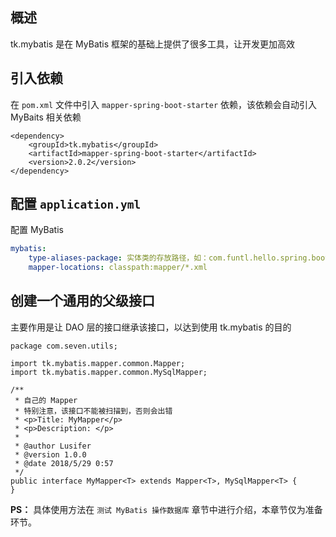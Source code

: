 ## 概述

tk.mybatis 是在 MyBatis 框架的基础上提供了很多工具，让开发更加高效

## 引入依赖

在 `pom.xml` 文件中引入 `mapper-spring-boot-starter` 依赖，该依赖会自动引入 MyBaits 相关依赖

```text
<dependency>
    <groupId>tk.mybatis</groupId>
    <artifactId>mapper-spring-boot-starter</artifactId>
    <version>2.0.2</version>
</dependency>
```

## 配置 `application.yml`

配置 MyBatis

```yaml
mybatis:
    type-aliases-package: 实体类的存放路径，如：com.funtl.hello.spring.boot.entity
    mapper-locations: classpath:mapper/*.xml
```

## 创建一个通用的父级接口

主要作用是让 DAO 层的接口继承该接口，以达到使用 tk.mybatis 的目的

```text
package com.seven.utils;

import tk.mybatis.mapper.common.Mapper;
import tk.mybatis.mapper.common.MySqlMapper;

/**
 * 自己的 Mapper
 * 特别注意，该接口不能被扫描到，否则会出错
 * <p>Title: MyMapper</p>
 * <p>Description: </p>
 *
 * @author Lusifer
 * @version 1.0.0
 * @date 2018/5/29 0:57
 */
public interface MyMapper<T> extends Mapper<T>, MySqlMapper<T> {
}
```

**PS：** 具体使用方法在 `测试 MyBatis 操作数据库` 章节中进行介绍，本章节仅为准备环节。